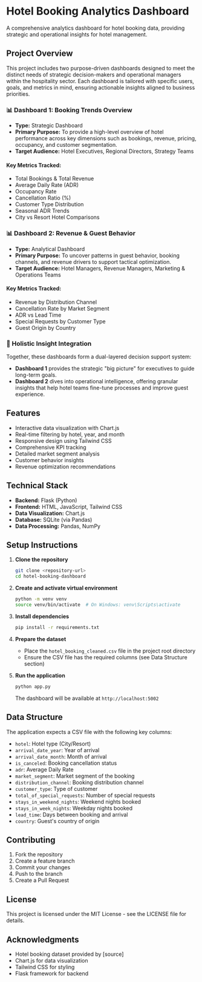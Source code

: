 # Hotel Booking Analytics Dashboard

A comprehensive analytics dashboard for hotel booking data, providing strategic and operational insights for hotel management.

## Project Overview

This project includes two purpose-driven dashboards designed to meet the distinct needs of strategic decision-makers and operational managers within the hospitality sector. Each dashboard is tailored with specific users, goals, and metrics in mind, ensuring actionable insights aligned to business priorities.

### 📊 Dashboard 1: Booking Trends Overview
* **Type:** Strategic Dashboard
* **Primary Purpose:** To provide a high-level overview of hotel performance across key dimensions such as bookings, revenue, pricing, occupancy, and customer segmentation.
* **Target Audience:** Hotel Executives, Regional Directors, Strategy Teams

#### Key Metrics Tracked:
* Total Bookings & Total Revenue
* Average Daily Rate (ADR)
* Occupancy Rate
* Cancellation Ratio (%)
* Customer Type Distribution
* Seasonal ADR Trends
* City vs Resort Hotel Comparisons

### 📊 Dashboard 2: Revenue & Guest Behavior
* **Type:** Analytical Dashboard
* **Primary Purpose:** To uncover patterns in guest behavior, booking channels, and revenue drivers to support tactical optimization.
* **Target Audience:** Hotel Managers, Revenue Managers, Marketing & Operations Teams

#### Key Metrics Tracked:
* Revenue by Distribution Channel
* Cancellation Rate by Market Segment
* ADR vs Lead Time
* Special Requests by Customer Type
* Guest Origin by Country

### 🔁 Holistic Insight Integration
Together, these dashboards form a dual-layered decision support system:
* **Dashboard 1** provides the strategic "big picture" for executives to guide long-term goals.
* **Dashboard 2** dives into operational intelligence, offering granular insights that help hotel teams fine-tune processes and improve guest experience.

## Features

- Interactive data visualization with Chart.js
- Real-time filtering by hotel, year, and month
- Responsive design using Tailwind CSS
- Comprehensive KPI tracking
- Detailed market segment analysis
- Customer behavior insights
- Revenue optimization recommendations

## Technical Stack

- **Backend:** Flask (Python)
- **Frontend:** HTML, JavaScript, Tailwind CSS
- **Data Visualization:** Chart.js
- **Database:** SQLite (via Pandas)
- **Data Processing:** Pandas, NumPy

## Setup Instructions

1. **Clone the repository**
   ```bash
   git clone <repository-url>
   cd hotel-booking-dashboard
   ```

2. **Create and activate virtual environment**
   ```bash
   python -m venv venv
   source venv/bin/activate  # On Windows: venv\Scripts\activate
   ```

3. **Install dependencies**
   ```bash
   pip install -r requirements.txt
   ```

4. **Prepare the dataset**
   - Place the `hotel_booking_cleaned.csv` file in the project root directory
   - Ensure the CSV file has the required columns (see Data Structure section)

5. **Run the application**
   ```bash
   python app.py
   ```
   The dashboard will be available at `http://localhost:5002`

## Data Structure

The application expects a CSV file with the following key columns:
- `hotel`: Hotel type (City/Resort)
- `arrival_date_year`: Year of arrival
- `arrival_date_month`: Month of arrival
- `is_canceled`: Booking cancellation status
- `adr`: Average Daily Rate
- `market_segment`: Market segment of the booking
- `distribution_channel`: Booking distribution channel
- `customer_type`: Type of customer
- `total_of_special_requests`: Number of special requests
- `stays_in_weekend_nights`: Weekend nights booked
- `stays_in_week_nights`: Weekday nights booked
- `lead_time`: Days between booking and arrival
- `country`: Guest's country of origin

## Contributing

1. Fork the repository
2. Create a feature branch
3. Commit your changes
4. Push to the branch
5. Create a Pull Request

## License

This project is licensed under the MIT License - see the LICENSE file for details.

## Acknowledgments

- Hotel booking dataset provided by [source]
- Chart.js for data visualization
- Tailwind CSS for styling
- Flask framework for backend 